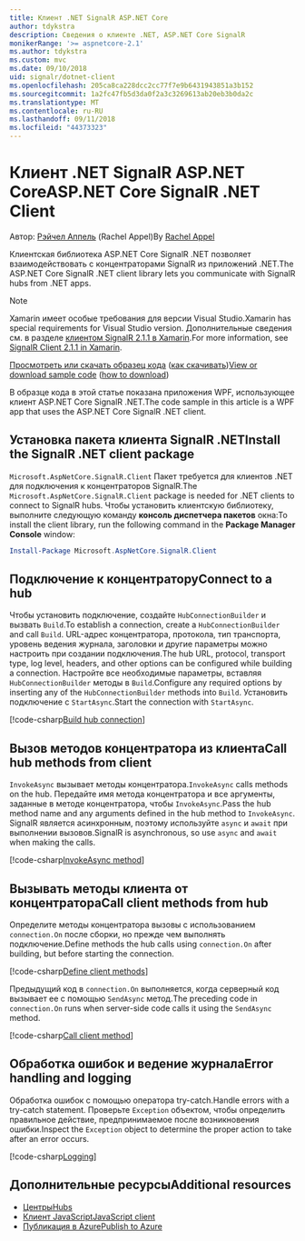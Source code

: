 ```yaml
---
title: Клиент .NET SignalR ASP.NET Core
author: tdykstra
description: Сведения о клиенте .NET, ASP.NET Core SignalR
monikerRange: '>= aspnetcore-2.1'
ms.author: tdykstra
ms.custom: mvc
ms.date: 09/10/2018
uid: signalr/dotnet-client
ms.openlocfilehash: 205ca8ca228dcc2cc77f7e9b6431943851a3b152
ms.sourcegitcommit: 1a2fc47fb5d3da0f2a3c3269613ab20eb3b0da2c
ms.translationtype: MT
ms.contentlocale: ru-RU
ms.lasthandoff: 09/11/2018
ms.locfileid: "44373323"
---
```

# <a name="aspnet-core-signalr-net-client"></a><span data-ttu-id="efa2e-103">Клиент .NET SignalR ASP.NET Core</span><span class="sxs-lookup"><span data-stu-id="efa2e-103">ASP.NET Core SignalR .NET Client</span></span>

<span data-ttu-id="efa2e-104">Автор: [Рэйчел Аппель](http://twitter.com/rachelappel) (Rachel Appel)</span><span class="sxs-lookup"><span data-stu-id="efa2e-104">By [Rachel Appel](http://twitter.com/rachelappel)</span></span>

<span data-ttu-id="efa2e-105">Клиентская библиотека ASP.NET Core SignalR .NET позволяет взаимодействовать с концентраторами SignalR из приложений .NET.</span><span class="sxs-lookup"><span data-stu-id="efa2e-105">The ASP.NET Core SignalR .NET client library lets you communicate with SignalR hubs from .NET apps.</span></span>

> [!NOTE]
> <span data-ttu-id="efa2e-106">Xamarin имеет особые требования для версии Visual Studio.</span><span class="sxs-lookup"><span data-stu-id="efa2e-106">Xamarin has special requirements for Visual Studio version.</span></span> <span data-ttu-id="efa2e-107">Дополнительные сведения см. в разделе [клиентом SignalR 2.1.1 в Xamarin](https://github.com/aspnet/Announcements/issues/305).</span><span class="sxs-lookup"><span data-stu-id="efa2e-107">For more information, see [SignalR Client 2.1.1 in Xamarin](https://github.com/aspnet/Announcements/issues/305).</span></span>

<span data-ttu-id="efa2e-108">[Просмотреть или скачать образец кода](https://github.com/aspnet/Docs/tree/master/aspnetcore/signalr/dotnet-client/sample) ([как скачивать](xref:tutorials/index#how-to-download-a-sample))</span><span class="sxs-lookup"><span data-stu-id="efa2e-108">[View or download sample code](https://github.com/aspnet/Docs/tree/master/aspnetcore/signalr/dotnet-client/sample) ([how to download](xref:tutorials/index#how-to-download-a-sample))</span></span>

<span data-ttu-id="efa2e-109">В образце кода в этой статье показана приложения WPF, использующее клиент ASP.NET Core SignalR .NET.</span><span class="sxs-lookup"><span data-stu-id="efa2e-109">The code sample in this article is a WPF app that uses the ASP.NET Core SignalR .NET client.</span></span>

## <a name="install-the-signalr-net-client-package"></a><span data-ttu-id="efa2e-110">Установка пакета клиента SignalR .NET</span><span class="sxs-lookup"><span data-stu-id="efa2e-110">Install the SignalR .NET client package</span></span>

<span data-ttu-id="efa2e-111">`Microsoft.AspNetCore.SignalR.Client` Пакет требуется для клиентов .NET для подключения к концентраторов SignalR.</span><span class="sxs-lookup"><span data-stu-id="efa2e-111">The `Microsoft.AspNetCore.SignalR.Client` package is needed for .NET clients to connect to SignalR hubs.</span></span> <span data-ttu-id="efa2e-112">Чтобы установить клиентскую библиотеку, выполните следующую команду **консоль диспетчера пакетов** окна:</span><span class="sxs-lookup"><span data-stu-id="efa2e-112">To install the client library, run the following command in the **Package Manager Console** window:</span></span>

```powershell
Install-Package Microsoft.AspNetCore.SignalR.Client
```

## <a name="connect-to-a-hub"></a><span data-ttu-id="efa2e-113">Подключение к концентратору</span><span class="sxs-lookup"><span data-stu-id="efa2e-113">Connect to a hub</span></span>

<span data-ttu-id="efa2e-114">Чтобы установить подключение, создайте `HubConnectionBuilder` и вызвать `Build`.</span><span class="sxs-lookup"><span data-stu-id="efa2e-114">To establish a connection, create a `HubConnectionBuilder` and call `Build`.</span></span> <span data-ttu-id="efa2e-115">URL-адрес концентратора, протокола, тип транспорта, уровень ведения журнала, заголовки и другие параметры можно настроить при создании подключения.</span><span class="sxs-lookup"><span data-stu-id="efa2e-115">The hub URL, protocol, transport type, log level, headers, and other options can be configured while building a connection.</span></span> <span data-ttu-id="efa2e-116">Настройте все необходимые параметры, вставляя `HubConnectionBuilder` методы в `Build`.</span><span class="sxs-lookup"><span data-stu-id="efa2e-116">Configure any required options by inserting any of the `HubConnectionBuilder` methods into `Build`.</span></span> <span data-ttu-id="efa2e-117">Установить подключение с `StartAsync`.</span><span class="sxs-lookup"><span data-stu-id="efa2e-117">Start the connection with `StartAsync`.</span></span>

[!code-csharp[Build hub connection](dotnet-client/sample/signalrchatclient/MainWindow.xaml.cs?name=snippet_MainWindowClass&highlight=14-16,32)]

## <a name="call-hub-methods-from-client"></a><span data-ttu-id="efa2e-118">Вызов методов концентратора из клиента</span><span class="sxs-lookup"><span data-stu-id="efa2e-118">Call hub methods from client</span></span>

<span data-ttu-id="efa2e-119">`InvokeAsync` вызывает методы концентратора.</span><span class="sxs-lookup"><span data-stu-id="efa2e-119">`InvokeAsync` calls methods on the hub.</span></span> <span data-ttu-id="efa2e-120">Передайте имя метода концентратора и все аргументы, заданные в методе концентратора, чтобы `InvokeAsync`.</span><span class="sxs-lookup"><span data-stu-id="efa2e-120">Pass the hub method name and any arguments defined in the hub method to `InvokeAsync`.</span></span> <span data-ttu-id="efa2e-121">SignalR является асинхронным, поэтому используйте `async` и `await` при выполнении вызовов.</span><span class="sxs-lookup"><span data-stu-id="efa2e-121">SignalR is asynchronous, so use `async` and `await` when making the calls.</span></span>

[!code-csharp[InvokeAsync method](dotnet-client/sample/signalrchatclient/MainWindow.xaml.cs?name=snippet_InvokeAsync)]

## <a name="call-client-methods-from-hub"></a><span data-ttu-id="efa2e-122">Вызывать методы клиента от концентратора</span><span class="sxs-lookup"><span data-stu-id="efa2e-122">Call client methods from hub</span></span>

<span data-ttu-id="efa2e-123">Определите методы концентратора вызовы с использованием `connection.On` после сборки, но прежде чем выполнять подключение.</span><span class="sxs-lookup"><span data-stu-id="efa2e-123">Define methods the hub calls using `connection.On` after building, but before starting the connection.</span></span>

[!code-csharp[Define client methods](dotnet-client/sample/signalrchatclient/MainWindow.xaml.cs?name=snippet_ConnectionOn)]

<span data-ttu-id="efa2e-124">Предыдущий код в `connection.On` выполняется, когда серверный код вызывает ее с помощью `SendAsync` метод.</span><span class="sxs-lookup"><span data-stu-id="efa2e-124">The preceding code in `connection.On` runs when server-side code calls it using the `SendAsync` method.</span></span>

[!code-csharp[Call client method](dotnet-client/sample/signalrchat/hubs/chathub.cs?name=snippet_SendMessage)]

## <a name="error-handling-and-logging"></a><span data-ttu-id="efa2e-125">Обработка ошибок и ведение журнала</span><span class="sxs-lookup"><span data-stu-id="efa2e-125">Error handling and logging</span></span>

<span data-ttu-id="efa2e-126">Обработка ошибок с помощью оператора try-catch.</span><span class="sxs-lookup"><span data-stu-id="efa2e-126">Handle errors with a try-catch statement.</span></span> <span data-ttu-id="efa2e-127">Проверьте `Exception` объектом, чтобы определить правильное действие, предпринимаемое после возникновения ошибки.</span><span class="sxs-lookup"><span data-stu-id="efa2e-127">Inspect the `Exception` object to determine the proper action to take after an error occurs.</span></span>

[!code-csharp[Logging](dotnet-client/sample/signalrchatclient/MainWindow.xaml.cs?name=snippet_ErrorHandling)]

## <a name="additional-resources"></a><span data-ttu-id="efa2e-128">Дополнительные ресурсы</span><span class="sxs-lookup"><span data-stu-id="efa2e-128">Additional resources</span></span>

* [<span data-ttu-id="efa2e-129">Центры</span><span class="sxs-lookup"><span data-stu-id="efa2e-129">Hubs</span></span>](xref:signalr/hubs)
* [<span data-ttu-id="efa2e-130">Клиент JavaScript</span><span class="sxs-lookup"><span data-stu-id="efa2e-130">JavaScript client</span></span>](xref:signalr/javascript-client)
* [<span data-ttu-id="efa2e-131">Публикация в Azure</span><span class="sxs-lookup"><span data-stu-id="efa2e-131">Publish to Azure</span></span>](xref:signalr/publish-to-azure-web-app)
